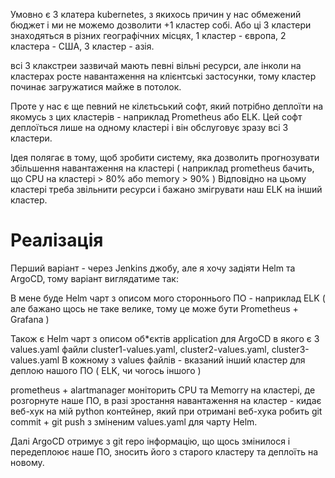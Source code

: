 Умовно є 3 клатера kubernetes, з якихось причин у нас обмежений бюджет і ми не можемо дозволити +1 кластер собі. Або ці 3 кластери знаходяться в різних географічних місцях, 1 кластер - європа,  2 кластера - США, 3 кластер - азія.

всі 3 клакстреи зазвичай мають певні вільні ресурси, але інколи на кластерах росте навантаження на клієнтські застосунки, тому кластер починає загружатися майже в потолок.

Проте у нас є ще певний не кілєтьський софт, який потрібно деплоїти на якомусь з цих кластерів - наприклад Prometheus  або  ELK. Цей софт деплоїться лише на одному кластері і він обслуговує зразу всі 3 кластери.


Ідея полягає в тому, щоб зробити систему, яка дозволить прогнозувати збільшення навантаження на кластері ( наприклад prometheus бачить, що CPU на кластері > 80% або memory > 90% )
Відповідно на цьому кластері треба звільнити ресурси і бажано змігрувати наш ELK на інший кластер.

# Реалізація
Перший варіант - через Jenkins джобу, але я хочу задіяти Helm та ArgoCD, тому варіант виглядатиме так:

В мене буде Helm чарт з описом мого стороннього ПО - наприклад ELK ( але бажано щось не таке велике, тому це може бути Prometheus + Grafana )

Також є Helm чарт з описом об*єктів application для ArgoCD в якого є 3 values.yaml файли 
cluster1-values.yaml, cluster2-values.yaml, cluster3-values.yaml 
В кожному з values файлів - вказаний інший кластер для деплою нашого ПО ( ELK, чи чогось іншого )

prometheus + alartmanager моніторить CPU та Memorry на кластері, де розгорнуте наше ПО, в разі зростання навантаження на кластер - кидає веб-хук на мій python контейнер, який при отримані веб-хука робить git commit + git push з зміненим values.yaml для чарту Helm.

Далі ArgoCD отримує з git repo інформацію, що щось змінилося і передеплоює наше ПО, зносить його з старого кластеру та деплоїть на новому.
